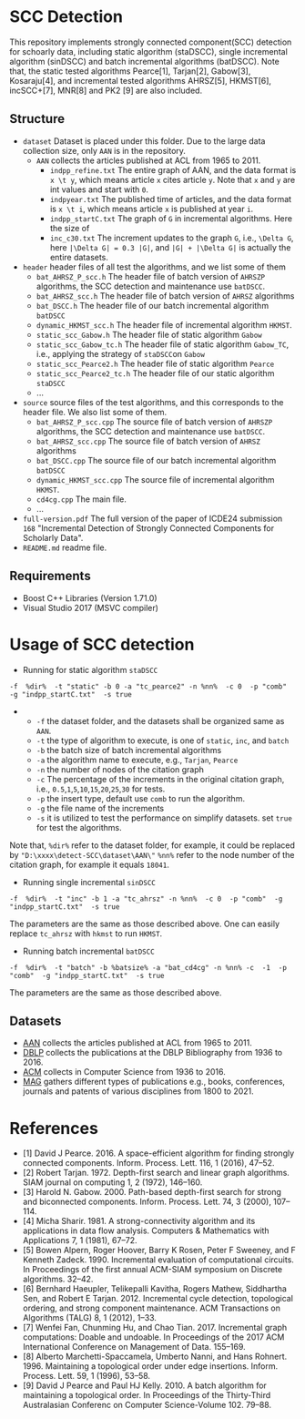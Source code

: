 # SCC Detection
This repository implements strongly connected component(SCC) detection for schoarly data, including static algorithm (staDSCC), single incremental algorithm (sinDSCC) and batch incremental algorithms (batDSCC). 
Note that, the static tested algorithms Pearce[1], Tarjan[2], Gabow[3], Kosaraju[4], and incremental tested algorithms AHRSZ[5], HKMST[6], incSCC+[7], MNR[8] and PK2 [9] are also included. 

## Structure
* `dataset` Dataset is placed under this folder. Due to the large data collection size, only `AAN` is in the repository.
  * `AAN` collects the articles published at ACL from 1965 to 2011.
    * `indpp_refine.txt` The entire graph of AAN, and the data format is  `x \t y`, which means article `x` cites article `y`. Note that `x` and `y` are int values and start with `0`.
    * `indpyear.txt` The published time of articles, and the data format is  `x \t i`, which means article `x` is published at year `i`.
    * `indpp_startC.txt` The graph of `G` in incremental algorithms. Here the size of 
    * `inc_c30.txt` The increment updates to the graph `G`, i.e., `\Delta G`, here `|\Delta G| = 0.3 |G|`, and `|G| + |\Delta G|` is actually the entire datasets.   
* `header` header files of all test the algorithms, and we list some of them
  * `bat_AHRSZ_P_scc.h` The header file of batch version of `AHRSZP` algorithms, the SCC detection and maintenance use `batDSCC`.  
  * `bat_AHRSZ_scc.h` The header file of batch version of `AHRSZ` algorithms
  * `bat_DSCC.h` The header file of our batch incremental algorithm `batDSCC`
  * `dynamic_HKMST_scc.h` The header file of incremental algorithm `HKMST`. 
  * `static_scc_Gabow.h` The header file of static algorithm `Gabow`
  * `static_scc_Gabow_tc.h` The header file of static algorithm `Gabow_TC`, i.e., applying the strategy of `staDSCC`on `Gabow`
  * `static_scc_Pearce2.h`  The header file of static algorithm `Pearce`
  * `static_scc_Pearce2_tc.h` The header file of our static algorithm `staDSCC`
  * ...
* `source` source files of the test algorithms, and this corresponds to the header file. We also list some of them.
  * `bat_AHRSZ_P_scc.cpp` The source file of batch version of `AHRSZP` algorithms, the SCC detection and maintenance use `batDSCC`.  
  * `bat_AHRSZ_scc.cpp` The source file of batch version of `AHRSZ` algorithms
  * `bat_DSCC.cpp` The source file of our batch incremental algorithm `batDSCC`
  * `dynamic_HKMST_scc.cpp` The source file of incremental algorithm `HKMST`. 
  * `cd4cg.cpp` The main file. 
  * ...
* `full-version.pdf`  The full version of the paper of ICDE24 submission `168` "Incremental Detection of Strongly Connected Components for Scholarly Data". 
* `README.md` readme file. 
 

## Requirements

- Boost C++ Libraries (Version 1.71.0)
- Visual Studio 2017 (MSVC compiler)

# Usage of SCC detection
  
- Running for static algorithm `staDSCC`

```
-f  %dir%  -t "static" -b 0 -a "tc_pearce2" -n %nn%  -c 0  -p "comb"  -g "indpp_startC.txt"  -s true
```
- 
  - `-f` the dataset folder, and the datasets shall be organized same as `AAN`.
  - `-t` the type of algorithm to execute, is one of `static`, `inc`, and `batch`  
  - `-b` the batch size of batch incremental algorithms 
  - `-a` the algorithm name to execute, e.g., `Tarjan`, `Pearce`
  - `-n` the number of nodes of the citation graph 
  - `-c` The percentage of the increments in the original citation graph, i.e., `0.5`,`1`,`5`,`10`,`15`,`20`,`25`,`30` for tests. 
  - `-p` the insert type, default use `comb` to run the algorithm. 
  - `-g` the file name of the increments
  - `-s` it is utilized to test the performance on simplify datasets. set `true` for test the algorithms.

Note that, 
`%dir%` refer to the dataset folder, for example, it could be replaced by  `"D:\xxxx\detect-SCC\dataset\AAN\"`
`%nn%` refer to the node number of the citation graph, for example it equals `18041`. 
 
  
- Running single incremental `sinDSCC`

```-f  %dir%  -t "inc" -b 1 -a "tc_ahrsz" -n %nn%  -c 0  -p "comb"  -g "indpp_startC.txt"  -s true```

The parameters are the same as those described above. One can easily replace `tc_ahrsz` with `hkmst` to run `HKMST`.

- Running batch incremental `batDSCC`

```-f  %dir%  -t "batch" -b %batsize% -a "bat_cd4cg" -n %nn% -c  -1  -p "comb"  -g "indpp_startC.txt"  -s true```

The parameters are the same as those described above.


## Datasets
* [AAN](https://aclanthology.org/W09-3607/) collects the articles published at ACL from 1965 to 2011.
* [DBLP](https://www.aminer.cn/citation)    collects the publications at the DBLP Bibliography from 1936 to 2016.
* [ACM](https://www.aminer.cn/citation) collects in Computer Science from 1936 to 2016.
* [MAG](https://www.microsoft.com/en-us/research/project/microsoft-academic-graph/) gathers different types of publications e.g., books, conferences, journals and patents of various disciplines from 1800 to 2021.


# References
- [1] David J Pearce. 2016. A space-efficient algorithm for finding strongly connected
components. Inform. Process. Lett. 116, 1 (2016), 47–52.
- [2] Robert Tarjan. 1972. Depth-first search and linear graph algorithms. SIAM journal
on computing 1, 2 (1972), 146–160.
- [3] Harold N. Gabow. 2000. Path-based depth-first search for strong and biconnected
components. Inform. Process. Lett. 74, 3 (2000), 107–114.
- [4] Micha Sharir. 1981. A strong-connectivity algorithm and its applications in data
flow analysis. Computers & Mathematics with Applications 7, 1 (1981), 67–72.
- [5] Bowen Alpern, Roger Hoover, Barry K Rosen, Peter F Sweeney, and F Kenneth
Zadeck. 1990. Incremental evaluation of computational circuits. In Proceedings of
the first annual ACM-SIAM symposium on Discrete algorithms. 32–42.
- [6] Bernhard Haeupler, Telikepalli Kavitha, Rogers Mathew, Siddhartha Sen, and
Robert E Tarjan. 2012. Incremental cycle detection, topological ordering, and
strong component maintenance. ACM Transactions on Algorithms (TALG) 8, 1
(2012), 1–33.
- [7] Wenfei Fan, Chunming Hu, and Chao Tian. 2017. Incremental graph computations:
Doable and undoable. In Proceedings of the 2017 ACM International Conference
on Management of Data. 155–169.
- [8] Alberto Marchetti-Spaccamela, Umberto Nanni, and Hans Rohnert. 1996. Maintaining
a topological order under edge insertions. Inform. Process. Lett. 59, 1
(1996), 53–58.
- [9] David J Pearce and Paul HJ Kelly. 2010. A batch algorithm for maintaining a
topological order. In Proceedings of the Thirty-Third Australasian Conferenc on
Computer Science-Volume 102. 79–88.
